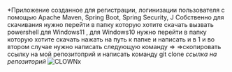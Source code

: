 
*Приложение созданное для регистрации, логинизации пользователя с помощью Apache Maven, Spring Boot, Spring Security, J
Собственно для скачивания нужно перейти  в папку которую хотите скачать вызвать powershell для Windows11 , для Windows10 нужно перейти  в папку которую хотите скачать нажать на путь к папке и написать и в 1 и во втором случае нужно написать следующую команду =>
=>скопировать ссылку на мой репозитоприй и написать команду git clone *ссылка на репозиторий*
![CLOWNx](https://github.com/user-attachments/assets/2143f377-4a5f-4961-a2a9-a06a8f82ba2d)
